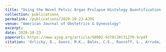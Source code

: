 ```yaml
---
title: "Using the Novel Pelvic Organ Prolapse Histology Quantification System to Identify Phenotypes in Uterosacral Ligaments in Women with Pelvic Organ Prolapse."
collection: publications
permalink: /publications/2020-10-23-AJOG
venue: "American Journal of Obstetrics & Gynecology"
excerpt:
date: 2020-10-23
paperurl: https://www.ajog.org/article/S0002-9378(20)31270-9/pdf
citation: 'Orlicky, D., Guess, M.K., Bales, C.E., Rascoff, L., Arruda, J.S., Hutchinson-Colas, J., Johnson, J., Connell, K.A. Using the Novel Pelvic Organ Prolapse Histology Quantification System to Identify Phenotypes in Uterosacral Ligaments in Women with Pelvic Organ Prolapse. <i>Manuscript in press</i>.'
---
```

